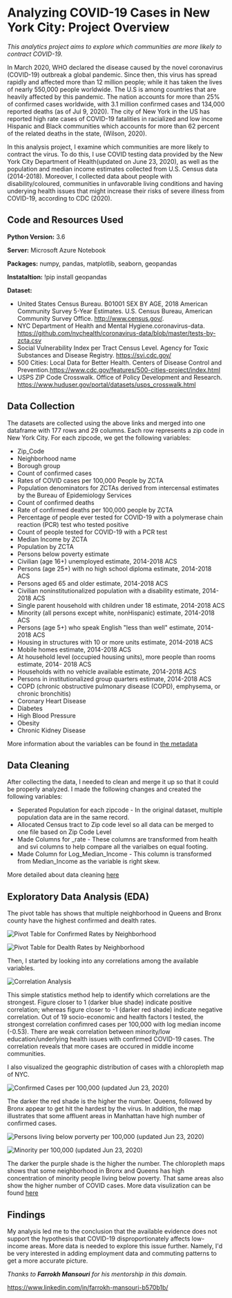 # Analyzing COVID-19 Cases in New York City: Project Overview 
*This analytics project aims to explore which communities are more likely to contract COVID-19.*

In March 2020, WHO declared the disease caused by the novel coronavirus (COVID-19) outbreak a global pandemic. Since then, this virus has spread rapidly and affected more than 12 million people; while it has taken the lives of nearly 550,000 people worldwide. The U.S is among countries that are heavily affected by this pandemic. The nation accounts for more than 25% of confirmed cases worldwide, with 3.1 million confirmed cases and 134,000 reported deaths (as of Jul 9, 2020). The city of New York in the US has reported high rate cases of COVID-19 fatalities in racialized and low income Hispanic and Black communities which accounts for more than 62 percent of the related deaths in the state, (Wilson, 2020).

In this analysis project, I examine which communities are more likely to contract the virus. To do this, I use COVID testing data provided by the New York City Department of Health(updated on June 23, 2020), as well as the population and median income estimates collected from U.S. Census data (2014-2018). Moreover, I collected data about people with disability/coloured, communities in unfavorable living conditions and having underying health issues that might increase their risks of severe illness from COVID-19, according to CDC (2020).

## Code and Resources Used

**Python Version:** 3.6

**Server:** Microsoft Azure Notebook

**Packages:** numpy, pandas, matplotlib, seaborn, geopandas

**Instataltion:** !pip install geopandas

**Dataset:**
* United States Census Bureau. B01001 SEX BY AGE, 2018 American Community Survey 5-Year Estimates. U.S. Census Bureau, American Community Survey Office. http://www.census.gov/.
* NYC Department of Health and Mental Hygiene.coronavirus-data. https://github.com/nychealth/coronavirus-data/blob/master/tests-by-zcta.csv
* Social Vulnerability Index per Tract Census Level. Agency for Toxic Substances and Disease Registry. https://svi.cdc.gov/
* 500 Cities: Local Data for Better Health. Centers of Disease Control and Prevention.https://www.cdc.gov/features/500-cities-project/index.html
* USPS ZIP Code Crosswalk. Office of Policy Development and Research. https://www.huduser.gov/portal/datasets/usps_crosswalk.html

## Data Collection

The datasets are collected using the above links and merged into one dataframe with 177 rows and 29 columns. Each row represents a zip code in New York City. For each zipcode, we get the following variables:

* Zip_Code
* Neighborhood name
* Borough group
* Count of confirmed cases
* Rates of COVID cases per 100,000 People by ZCTA
* Population denominators for ZCTAs derived from intercensal estimates by the Bureau of Epidemiology Services
* Count of confirmed deaths  
* Rate of confirmed deaths per 100,000 people by ZCTA 
* Percentage of people ever tested for COVID-19 with a polymerase chain reaction (PCR) test who tested positive
* Count of people tested for COVID-19 with a PCR test
* Median Income by ZCTA
* Population by ZCTA
* Persons below poverty estimate
* Civilian (age 16+) unemployed estimate, 2014-2018 ACS
* Persons (age 25+) with no high school diploma estimate, 2014-2018 ACS
* Persons aged 65 and older estimate, 2014-2018 ACS
* Civilian noninstitutionalized population with a disability estimate, 2014-2018 ACS
* Single parent household with children under 18 estimate, 2014-2018 ACS
* Minority (all persons except white, nonHispanic) estimate, 2014-2018 ACS
* Persons (age 5+) who speak English "less than well" estimate, 2014-2018 ACS
* Housing in structures with 10 or more units estimate, 2014-2018 ACS
* Mobile homes estimate, 2014-2018 ACS
* At household level (occupied housing units), more people than rooms estimate, 2014- 2018 ACS
* Households with no vehicle available estimate, 2014-2018 ACS
* Persons in institutionalized group quarters estimate, 2014-2018 ACS
* COPD (chronic obstructive pulmonary disease (COPD), emphysema, or chronic bronchitis)
* Coronary Heart Disease
* Diabetes
* High Blood Pressure
* Obesity
* Chronic Kidney Disease

More information about the variables can be found in [the metadata](https://github.com/LilyTruong2291/COVID19-in-NYC/blob/master/Metadata.xlsx)

## Data Cleaning

After collecting the data, I needed to clean and merge it up so that it could be properly analyzed. I made the following changes and created the following variables:

* Seperated Population for each zipcode - In the original dataset, multiple population data are in the same record.
* Allocated Census tract to Zip code level so all data can be merged to one file based on Zip Code Level
* Made Columns for _rate - These columns are transformed from health and svi columns to help compare all the varialbes on equal footing.
* Made Column for Log_Median_Income - This column is transformed from Median_Income as the variable is right skew.

More detailed about data cleaning [here](https://github.com/LilyTruong2291/COVID19-in-NYC/blob/master/data_cleaning.ipynb)

## Exploratory Data Analysis (EDA)
The pivot table has shows that multiple neighborhood in Queens and Bronx county have the highest confirmed and dealth rates.

![Pivot Table for Confirmed Rates by Neighborhood](https://github.com/LilyTruong2291/COVID19-in-NYC/blob/master/images/pivot1.PNG)

![Pivot Table for Dealth Rates by Neighborhood](https://github.com/LilyTruong2291/COVID19-in-NYC/blob/master/images/pivot2.PNG)

Then, I started by looking into any correlations among the available variables.

![Correlation Analysis](https://github.com/LilyTruong2291/COVID19-in-NYC/blob/master/images/corr1.PNG)

This simple statistics method help to identify which correlations are the strongest. Figure closer to 1 (darker blue shade) indicate positive correlation; whereas figure closer to -1 (darker red shade) indicate negative correlation. Out of 19 socio-economic and health factors I tested, the strongest correlation confimred cases per 100,000 with log median income (-0.53). There are weak correlation between minority/low education/underlying health issues with confirmed COVID-19 cases. The correlation reveals that more cases are occured in middle income communities. 

I also visualized the geographic distribution of cases with a chloropleth map of NYC.

![Confirmed Cases per 100,000 (updated Jun 23, 2020)](https://github.com/LilyTruong2291/COVID19-in-NYC/blob/master/images/map1.PNG)

The darker the red shade is the higher the number. Queens, followed by Bronx appear to get hit the hardest by the virus. In addition, the map illustrates that some affluent areas in Manhattan have high number of confirmed cases. 

![Persons living below porverty per 100,000 (updated Jun 23, 2020)](https://github.com/LilyTruong2291/COVID19-in-NYC/blob/master/images/map3.PNG)

![Minority per 100,000 (updated Jun 23, 2020)](https://github.com/LilyTruong2291/COVID19-in-NYC/blob/master/images/map4.PNG)

The darker the purple shade is the higher the number. The chloropleth maps shows that some neighborhood in Bronx and Queens has high concentration of minority people living below poverty. That same areas also show the higher number of COVID cases.
More data visulization can be found [here](https://github.com/LilyTruong2291/COVID19-in-NYC/blob/master/data_eda.ipynb)

## Findings

My analysis led me to the conclusion that the available evidence does not support the hypothesis that COVID-19 disproportionately affects low-income areas. More data is needed to explore this issue further. Namely, I'd be very interested in adding employment data and commuting patterns to get a more accurate picture. 

*Thanks to **Farrokh Mansouri** for his mentorship in this domain.* 

https://www.linkedin.com/in/farrokh-mansouri-b570b1b/

